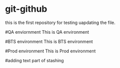 # git-github
this is the first repository for testing 
uapdating the file.

#QA enviornment
This is QA environment 

#BTS environment
This is BTS environment

#Prod environment
This is Prod environment

#adding text part of stashing
